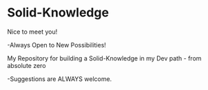 # Solid-Knowledge
Nice to meet you!</p>
-Always Open to New Possibilities!</p>
My Repository for building a Solid-Knowledge in my Dev path - from absolute zero</p>
-Suggestions are ALWAYS welcome.

